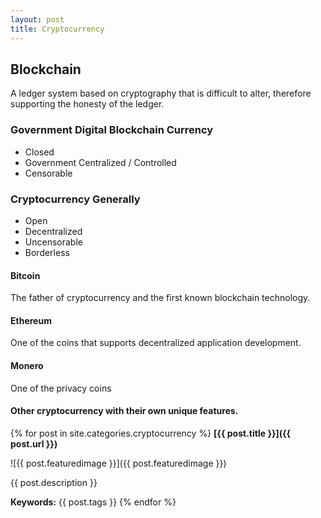 ```yaml
---
layout: post
title: Cryptocurrency
---
```


## Blockchain

A ledger system based on cryptography that is difficult to alter, therefore supporting the honesty of the ledger.

### Government Digital Blockchain Currency

*   Closed
*   Government Centralized / Controlled
*   Censorable

### Cryptocurrency Generally

*   Open
*   Decentralized
*   Uncensorable
*   Borderless

#### Bitcoin

The father of cryptocurrency and the first known blockchain technology.

#### Ethereum

One of the coins that supports decentralized application development.

#### Monero

One of the privacy coins

#### Other cryptocurrency with their own unique features.

{% for post in site.categories.cryptocurrency %}
**[{{ post.title }}]({{ post.url }})**

![{{ post.featuredimage }}]({{ post.featuredimage }})

{{ post.description }}

**Keywords:** {{ post.tags }}
{% endfor %}